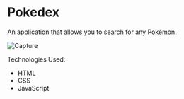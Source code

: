 # Pokedex

An application that allows you to search for any Pokémon.

![Capture](https://user-images.githubusercontent.com/61896414/205707593-1d9ac830-a463-4e86-9634-8be197fe2426.jpg)

Technologies Used:
- HTML
- CSS
- JavaScript

